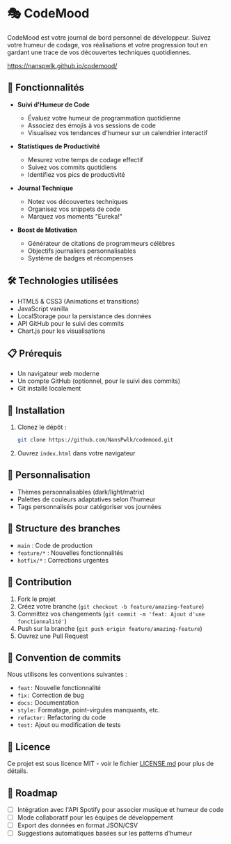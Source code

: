 # 🎭 CodeMood

CodeMood est votre journal de bord personnel de développeur. Suivez votre humeur de codage, vos réalisations et votre progression tout en gardant une trace de vos découvertes techniques quotidiennes.

https://nanspwlk.github.io/codemood/

## 🌟 Fonctionnalités

- **Suivi d'Humeur de Code** 
  - Évaluez votre humeur de programmation quotidienne
  - Associez des émojis à vos sessions de code
  - Visualisez vos tendances d'humeur sur un calendrier interactif

- **Statistiques de Productivité**
  - Mesurez votre temps de codage effectif
  - Suivez vos commits quotidiens
  - Identifiez vos pics de productivité

- **Journal Technique**
  - Notez vos découvertes techniques
  - Organisez vos snippets de code
  - Marquez vos moments "Eureka!"

- **Boost de Motivation**
  - Générateur de citations de programmeurs célèbres
  - Objectifs journaliers personnalisables
  - Système de badges et récompenses

## 🛠️ Technologies utilisées

- HTML5 & CSS3 (Animations et transitions)
- JavaScript vanilla
- LocalStorage pour la persistance des données
- API GitHub pour le suivi des commits
- Chart.js pour les visualisations

## 📋 Prérequis

- Un navigateur web moderne
- Un compte GitHub (optionnel, pour le suivi des commits)
- Git installé localement

## 🔧 Installation

1. Clonez le dépôt :
   ```bash
   git clone https://github.com/NansPwlk/codemood.git
   ```

2. Ouvrez `index.html` dans votre navigateur

## 🎨 Personnalisation

- Thèmes personnalisables (dark/light/matrix)
- Palettes de couleurs adaptatives selon l'humeur
- Tags personnalisés pour catégoriser vos journées

## 🌲 Structure des branches

- `main` : Code de production
- `feature/*` : Nouvelles fonctionnalités
- `hotfix/*` : Corrections urgentes

## 🤝 Contribution

1. Fork le projet
2. Créez votre branche (`git checkout -b feature/amazing-feature`)
3. Committez vos changements (`git commit -m 'feat: Ajout d'une fonctionnalité'`)
4. Push sur la branche (`git push origin feature/amazing-feature`)
5. Ouvrez une Pull Request

## 📝 Convention de commits

Nous utilisons les conventions suivantes :
- `feat:` Nouvelle fonctionnalité
- `fix:` Correction de bug
- `docs:` Documentation
- `style:` Formatage, point-virgules manquants, etc.
- `refactor:` Refactoring du code
- `test:` Ajout ou modification de tests

## 📜 Licence

Ce projet est sous licence MIT - voir le fichier [LICENSE.md](LICENSE.md) pour plus de détails.

## 🎯 Roadmap

- [ ] Intégration avec l'API Spotify pour associer musique et humeur de code
- [ ] Mode collaboratif pour les équipes de développement
- [ ] Export des données en format JSON/CSV
- [ ] Suggestions automatiques basées sur les patterns d'humeur
